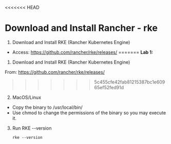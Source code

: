 <<<<<<< HEAD
<h1> Download and Install Rancher - rke  </h1>

1. Download and Install RKE (Rancher Kubernetes Engine)

-    Access: https://github.com/rancher/rke/releases/
=======
**Lab 1:**

1. Download and Install RKE (Rancher Kubernetes Engine)

From: https://github.com/rancher/rke/releases/ 
>>>>>>> 5c455cfe42fab81215387bc1e60965ef52fed91d

2. MacOS/Linux
 - Copy the binary to /usr/local/bin/
 - Use chmod to change the permissions of the binary so you may execute it.

3. Run RKE --version

       rke --version
